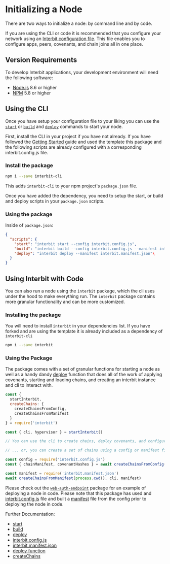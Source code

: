 # Initializing a Node

There are two ways to initialize a node: by command line and by code.

If you are using the CLI or code it is recommended that you configure
your network using an [Interbit configuration
file](/reference/interbit-cli/config.adoc). This file enables you to
configure apps, peers, covenants, and chain joins all in one place.


## Version Requirements

To develop Interbit applications, your development environment will need
the following software:

* [Node.js](https://nodejs.org/) 8.6 or higher
* [NPM](https://nodejs.org/) 5.8 or higher


## Using the CLI

Once you have setup your configuration file to your liking you can use
the [`start`](/reference/interbit-cli/start.md) or
[`build`](/reference/interbit-cli/build.md) and
[`deploy`](/reference/interbit-cli/deploy.adoc) commands to start your
node.

First, install the CLI in your project if you have not already. If you
have followed the [Getting Started](/getting-started/README.md) guide
and used the template this package and the following scripts are already
configured with a corresponding interbit.config.js file.


### Install the package

```sh
npm i --save interbit-cli
```

This adds `interbit-cli` to your npm project's `package.json` file.

Once you have added the dependency, you need to setup the start, or
build and deploy scripts in your `package.json` scripts.


### Using the package

Inside of `package.json`:

```json
{
  "scripts": {
    "start": "interbit start --config interbit.config.js",
    "build": "interbit build --config interbit.config.js --manifest interbit.manifest.json",
    "deploy": "interbit deploy --manifest interbit.manifest.json"\
  }
}
```


## Using Interbit with Code

You can also run a node using the `interbit` package, which the cli uses
under the hood to make everything run. The `interbit` package contains
more granular functionality and can be more customized.


### Installing the package

You will need to install `interbit` in your dependencies list. If you
have forked and are using the template it is already included as a
dependency of `interbit-cli`

```sh
npm i --save interbit
```

### Using the Package

The package comes with a set of granular functions for starting a node
as well as a handy dandy [deploy](../reference/interbit-cli/deploy.adoc)
function that does all of the work of applying covenants, starting and
loading chains, and creating an interbit instance and cli to interact
with.

```js
const {
  startInterbit,
  createChains: {
    createChainsFromConfig,
    createChainsFromManifest
  }
} = require('interbit')

const { cli, hypervisor } = startInterbit()

// You can use the cli to create chains, deploy covenants, and configure them from here

// ... or, you can create a set of chains using a config or manifest file

const config = require('interbit.config.js')
const { chainManifest, covenantHashes } = await createChainsFromConfig(cli, config)

const manifest = require('interbit.manifest.json')
await createChainsFromManifest(process.cwd(), cli, manifest)

```

Please check out the
[`web-auth-endpoint`](https://github.com/interbit/interbit/blob/master/packages/web-auth-endpoint/src/node.js)
package for an example of deploying a node in code. Please note that
this package has used and
[interbit.config.js](/reference/interbit-cli/config.adoc) file and built
a [manifest](/reference/interbit-cli/manifest.adoc) file from the config
prior to deploying the node in code.


Further Documentation:
- [start](../reference/interbit-cli/start.md)
- [build](../reference/interbit-cli/build.md)
- [deploy](../reference/interbit-cli/deploy.adoc)
- [interbit.config.js](../reference/interbit-cli/config.adoc)
- [interbit.manifest.json](../reference/interbit-cli/manifest.adoc)
- [deploy function](../reference/interbit/deploy.adoc)
- [createChains](../reference/interbit/createChains/README.adoc)
